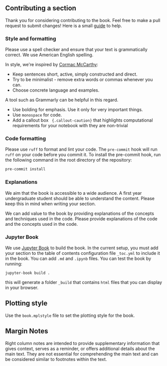 ## Contributing a section

Thank you for considering contributing to the book. Feel free to make a pull request to submit changes! Here is a small [guide](https://docs.github.com/en/get-started/exploring-projects-on-github/contributing-to-a-project) to help.

### Style and formatting

Please use a spell checker and ensure that your text is grammatically correct. We use American English spelling.

In style, we're inspired by [Cormac McCarthy](https://www.nature.com/articles/d41586-019-02918-5):

- Keep sentences short, active, simply constructed and direct.
- Try to be minimalist - remove extra words or commas whenever you can.
- Choose concrete language and examples.

A tool such as Grammarly can be helpful in this regard.

- Use bolding for emphasis. Use it only for very important things.
- Use `monospace` for code.
- Add a callout box ` {.callout-caution}` that highlights computational requirements for your notebook with they are non-trivial


### Code formatting

Please use `ruff` to format and lint your code. The `pre-commit` hook will run `ruff` on your code before you commit it.
To install the pre-commit hook, run the following command in the root directory of the repository:

```bash
pre-commit install
```

### Explanations

We aim that the book is accessible to a wide audience. A first year undergraduate student should be able to understand the content. Please keep this in mind when writing your section.

We can add value to the book by providing explanations of the concepts and techniques used in the code. Please provide explanations of the code and the concepts used in the code.


### Jupyter Book

We use [Jupyter Book](https://jupyterbook.org/en/stable/intro.html#) to build the book.
In the current setup, you must add your section to the table of contents configuration file `_toc.yml` to include it in the book.
You can add `.md` and `.ipynb` files.
You can test the book by running:

```console
jupyter-book build .
```

this will generate a folder `_build` that contains `html` files that you can display in your browser.

## Plotting style

Use the `book.mplstyle` file to set the plotting style for the book.

## Margin Notes

Right column notes are intended to provide supplementary information that gives context, serves as a reminder, or offers additional details about the main text. They are not essential for comprehending the main text and can be considered similar to footnotes within the text.
